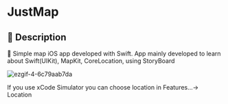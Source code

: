 # JustMap

## 📖 Description
📱 Simple map iOS app developed with Swift. App mainly developed to learn about Swift(UIKit), MapKit, CoreLocation, using StoryBoard

![ezgif-4-6c79aab7da](https://user-images.githubusercontent.com/84827402/174473538-f4f6ae56-e62e-4def-8125-f4b3b174e4de.gif)


If you use xCode Simulator you can choose location in Features...-> Location 
